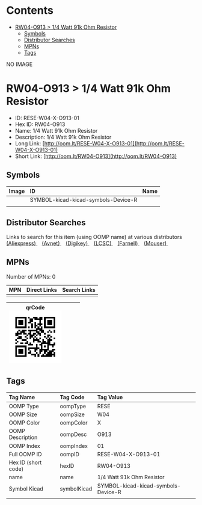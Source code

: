 



Contents
========

* [RW04-O913 > 1/4 Watt 91k Ohm Resistor](#rw04-o913--14-watt-91k-ohm-resistor)
	* [Symbols](#symbols)
	* [Distributor Searches](#distributor-searches)
	* [MPNs](#mpns)
	* [Tags](#tags)
  
NO IMAGE  
# RW04-O913 > 1/4 Watt 91k Ohm Resistor

- ID: RESE-W04-X-O913-01
- Hex ID: RW04-O913
- Name: 1/4 Watt 91k Ohm Resistor
- Description: 1/4 Watt 91k Ohm Resistor
- Long Link: [http://oom.lt/RESE-W04-X-O913-01](http://oom.lt/RESE-W04-X-O913-01)
- Short Link: [http://oom.lt/RW04-O913](http://oom.lt/RW04-O913)

## Symbols
  

|Image|ID|Name|
| :--- | :--- | :--- |
|![]()|SYMBOL-kicad-kicad-symbols-Device-R||
||||

## Distributor Searches
  
Links to search for this item (using OOMP name) at various distributors  
[(Aliexpress) ](https://www.aliexpress.com/wholesale?SearchText=11171/4+Watt+91k+Ohm+Resistor)&nbsp;&nbsp;&nbsp;[(Avnet) ](https://www.avnet.com/shop/us/search/1/4+Watt+91k+Ohm+Resistor)&nbsp;&nbsp;&nbsp;[(Digikey) ](https://www.digikey.co.uk/en/products/result?s=1/4+Watt+91k+Ohm+Resistor)&nbsp;&nbsp;&nbsp;[(LCSC) ](https://www.lcsc.com/search?q=1/4+Watt+91k+Ohm+Resistor)&nbsp;&nbsp;&nbsp;[(Farnell) ](https://uk.farnell.com/search?st=1/4+Watt+91k+Ohm+Resistor)&nbsp;&nbsp;&nbsp;[(Mouser) ](https://www.mouser.com/c/?q=1/4+Watt+91k+Ohm+Resistor)&nbsp;&nbsp;&nbsp;
## MPNs
  
Number of MPNs: 0  

|MPN|Direct Links|Search Links|
| :--- | :--- | :--- |
||||
  

|qrCode<br>[![](https://raw.githubusercontent.com/oomlout/oomlout_OOMP_parts_V2/main/RESE/W04/X/O913/01/qrCode_140.png)](https://github.com/oomlout/oomlout_OOMP_parts_V2/tree/main/RESE/W04/X/O913/01/qrCode.png)||||
| :---: | :---: | :---: | :---: |

## Tags
  

|Tag Name|Tag Code|Tag Value|
| :--- | :--- | :--- |
|OOMP Type|oompType|RESE|
|OOMP Size|oompSize|W04|
|OOMP Color|oompColor|X|
|OOMP Description|oompDesc|O913|
|OOMP Index|oompIndex|01|
|Full OOMP ID|oompID|RESE-W04-X-O913-01|
|Hex ID (short code)|hexID|RW04-O913|
|name|name|1/4 Watt 91k Ohm Resistor|
|Symbol Kicad|symbolKicad|SYMBOL-kicad-kicad-symbols-Device-R|
||||
